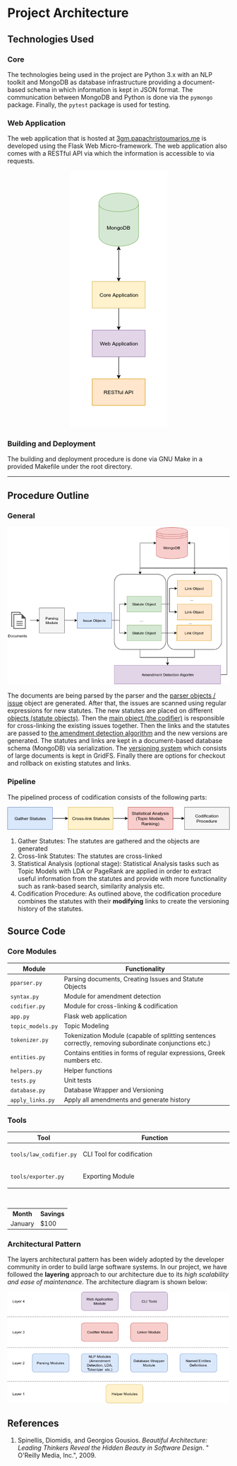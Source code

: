 # Project Architecture

## Technologies Used

### Core

The technologies being used in the project are Python 3.x with an NLP toolkit and MongoDB as database infrastructure providing a document-based schema in which information is kept in JSON format. The communication between MongoDB and Python is done via the `pymongo` package. Finally, the `pytest` package is used for testing.

 ### Web Application

The web application that is hosted at [3gm.papachristoumarios.me](https://3gm.papachristoumarios.me) is developed using the Flask Web Micro-framework. The web application also comes with a RESTful API via which the information is accessible to via requests. 

<p align="center">

<img src="architecture/1.png">

</p>



### Building and Deployment

The building and deployment procedure is done via GNU Make in a provided Makefile under the root directory.

---

## Procedure Outline  

### General

 <p align="center">

<img src="architecture/2.png">

</p>

The documents are being parsed by the parser and the [parser objects / issue](https://github.com/eellak/gsoc2018-3gm/blob/master/3gm/pparser.py) object are generated. After that, the issues are scanned using regular expressions for new statutes. The new statutes are placed on different [objects (statute objects)](https://github.com/eellak/gsoc2018-3gm/blob/master/3gm/pparser.py). Then the [main object (the codifier)](https://github.com/eellak/gsoc2018-3gm/blob/master/3gm/codifier.py) is responsible for cross-linking the existing issues together. Then the links and the statutes are passed to [the amendment detection algorithm](https://github.com/eellak/gsoc2018-3gm/blob/master/3gm/syntax.py) and the new versions are generated. The statutes and links are kept in a document-based database schema  (MongoDB) via serialization. The [versioning system](https://github.com/eellak/gsoc2018-3gm/blob/master/3gm/database.py) which consists of large documents is kept in GridFS. Finally there are options for checkout and rollback on existing statutes and links. 



### Pipeline

The pipelined process of codification consists of the following parts: 



<p align="center">

<img src="architecture/3.png">

</p>



1. Gather Statutes: The statutes are gathered and the objects are generated
2. Cross-link Statutes: The statutes are cross-linked
3. Statistical Analysis (optional stage): Statistical Analysis tasks such as Topic Models with LDA or PageRank are applied in order to extract useful information from the statutes and provide with more functionality such as rank-based search, similarity analysis etc. 
4. Codification Procedure: As outlined above, the codification procedure combines the statutes with their **modifying** links to create the versioning history of the statutes. 

## Source Code

### Core Modules

| Module            | Functionality                                                |
| ----------------- | ------------------------------------------------------------ |
| `pparser.py`      | Parsing documents, Creating Issues and Statute Objects       |
| `syntax.py`       | Module for amendment detection                               |
| `codifier.py`     | Module for cross-linking & codification                      |
| `app.py`          | Flask web application                                        |
| `topic_models.py` | Topic Modeling                                               |
| `tokenizer.py`    | Tokenization Module (capable of splitting sentences correctly, removing subordinate conjunctions etc.) |
| `entities.py`     | Contains entities in forms of regular expressions, Greek numbers etc. |
| `helpers.py`      | Helper functions                                             |
| `tests.py`        | Unit tests                                                   |
| `database.py`     | Database Wrapper and Versioning                              |
| `apply_links.py`  | Apply all amendments and generate history                    |

### Tools

| Tool                    | Function                                                     |
| ----------------------- | ------------------------------------------------------------ |
| `tools/law_codifier.py` | <p style="width: 100%; margin-right:200px">CLI Tool for codification</p> |
| `tools/exporter.py`     | <p style="width: 100%: right:0">Exporting Module</p>         |

<table style="width: 100%">   <tr>     <th>Month</th>     <th>Savings</th>   </tr>   <tr>     <td>January</td>     <td>$100</td>   </tr> </table>



### Architectural Pattern

The layers architectural pattern has been widely adopted by the developer community in order to build large software systems. In our project, we have followed the **layering** approach to our architecture due to its _high scalability and ease of maintenance_. The architecture diagram is shown below: 

<p align="center">

<img src="architecture/layers.png">

</p>

## References

1. Spinellis, Diomidis, and Georgios Gousios. *Beautiful Architecture: Leading Thinkers Reveal the Hidden Beauty in Software Design*. " O'Reilly Media, Inc.", 2009.

 